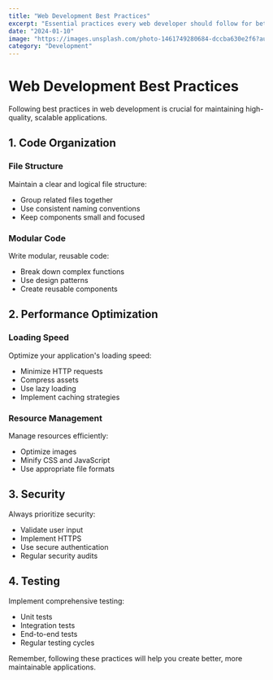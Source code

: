 ```yaml
---
title: "Web Development Best Practices"
excerpt: "Essential practices every web developer should follow for better code quality."
date: "2024-01-10"
image: "https://images.unsplash.com/photo-1461749280684-dccba630e2f6?auto=format&fit=crop&q=80&w=800"
category: "Development"
---
```


# Web Development Best Practices

Following best practices in web development is crucial for maintaining high-quality, scalable applications.

## 1. Code Organization

### File Structure
Maintain a clear and logical file structure:
- Group related files together
- Use consistent naming conventions
- Keep components small and focused

### Modular Code
Write modular, reusable code:
- Break down complex functions
- Use design patterns
- Create reusable components

## 2. Performance Optimization

### Loading Speed
Optimize your application's loading speed:
- Minimize HTTP requests
- Compress assets
- Use lazy loading
- Implement caching strategies

### Resource Management
Manage resources efficiently:
- Optimize images
- Minify CSS and JavaScript
- Use appropriate file formats

## 3. Security

Always prioritize security:
- Validate user input
- Implement HTTPS
- Use secure authentication
- Regular security audits

## 4. Testing

Implement comprehensive testing:
- Unit tests
- Integration tests
- End-to-end tests
- Regular testing cycles

Remember, following these practices will help you create better, more maintainable applications.